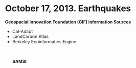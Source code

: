 October 17, 2013. Earthquakes
=====

<b>Geospacial Innovation Foundation (GIF) Information Sources</b>
<ul>
<li>Cal-Adapt<br>
<li>LandCarbon Atlas<br>
<li>Berkeley Ecoinformatics Engine <br>

<br><br>
<b>SAMSI</b>
<br>

